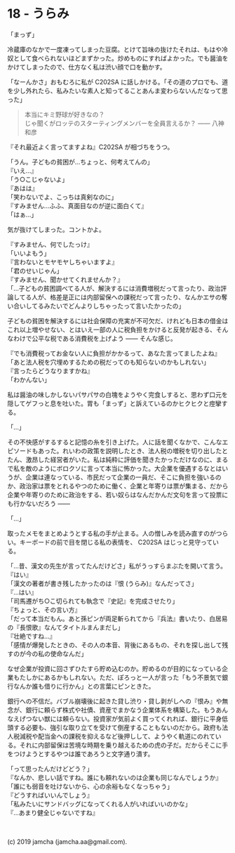 

# 18 - うらみ

「まっず」

冷蔵庫のなかで一度凍ってしまった豆腐。とけて旨味の抜けたそれは、もはや冷奴として食べられないほどまずかった。炒めものにすればよかった。でも醤油をかけてしまったので、仕方なく私は渋い顔で口を動かす。

「なーんかさ」おもむろに私が C202SA に話しかける。「その道のプロでも、道を少し外れたら、私みたいな素人と知ってることあんま変わらないんだなって思った」

> 本当にキミ野球が好きなの？  
> じゃ聞くがロッテのスターティングメンバーを全員言えるか？ ―― 八神和彦

『それ最近よく言ってますよね』C202SA が相づちをうつ。

「うん。子どもの貧困が…ちょっと、何考えてんの」  
『いえ…』  
「う○こじゃないよ」  
『あはは』  
「笑わないでよ、こっちは真剣なのに」  
『すみません…ふふ、真面目なのが逆に面白くて』  
「はぁ…」

気が抜けてしまった。コントかよ。

『すみません、何でしたっけ』  
「いいよもう」  
『言わないとモヤモヤしちゃいますよ』  
「君のせいじゃん」  
『すみません、聞かせてくれませんか？』  
「…子どもの貧困調べてる人が、解決するには消費増税だって言ったり、政治評論してる人が、格差是正には内部留保への課税だって言ったり、なんかエサの奪い合いしてるみたいでどんよりしちゃったって言いたかったの」  

子どもの貧困を解決するには社会保障の充実が不可欠だ、けれども日本の借金はこれ以上増やせない、とはいえ一部の人に税負担をかけると反発が起きる、そんなわけで公平な税である消費税を上げよう ―― そんな感じ。

『でも消費税ってお金ない人に負担がかかるって、あなた言ってましたよね』  
「あと法人税を穴埋めするための税だってのも知らないのかもしれない」  
『言ったらどうなりますかね』  
「わかんない」

私は醤油の味しかしないパサパサの白塊をようやく完食しすると、思わず口元を隠してゲフっと息を吐いた。胃も「まっず」と訴えているのかヒクヒクと痙攣する。

「…」

その不快感がするすると記憶の糸を引き上げた。人に話を聞くなかで、こんなエピソードもあった。れいわの政策を説明したとき、法人税の増税を切り出したとたん、激昂した経営者がいた。私は純粋に評価を聞きたかっただけなのに、まるで私を敵のようにボロクソに言って本当に怖かった。大企業を優遇するなとはいうが、企業は連なっている、市民だって企業の一員だ、そこに負担を強いるのか、政治家は票をとれるやつのために働く、企業と年寄りは票が集まる、だから企業や年寄りのために政治をする、若い奴らはなんだかんだ文句を言って投票にも行かないだろう ――

「…」

取ったメモをまとめようとする私の手が止まる。人の憎しみを読み直すのがつらい。キーボードの前で目を閉じる私の表情を、 C202SA はじっと見守っている。

「…昔、漢文の先生が言ってたんだけどさ」私がうっすらまぶたを開いて言う。  
『はい』  
「漢文の著者が書き残したかったのは『恨 (うらみ)』なんだってさ」  
『…はい』  
「司馬遷がち○こ切られても執念で『史記』を完成させたり」  
『ちょっと、その言い方』  
「だって本当だもん。あと孫ピンが両足斬られてから『兵法』書いたり、白居易の『長恨歌』なんてタイトルまんまだし」  
『壮絶ですね…』  
「感情が爆発したときの、その人の本音、背後にあるもの、それを探し出して残すのが今の私の使命なんだ」

なぜ企業が投資に回さずひたすら貯め込むのか。貯めるのが目的になっている企業もたしかにあるかもしれない。ただ、ぽろっと一人が言った「もう不景気で銀行なんか誰も借りに行かん」との言葉にピンときた。

銀行への不信だ。バブル崩壊後に起きた貸し渋り・貸し剥がしへの『恨み』や無念が、銀行に頼らず株式や社債、資産でまかなう企業体系を構築した。もうあんなえげつない獣には頼らない。投資家が気前よく買ってくれれば、銀行に平身低頭する必要も、強引な取り立てを受けて倒産することもないのだから。政府も法人税減税や配当金への課税を抑えるなど後押しして、ようやく軌道にのれている。それに内部留保は苦境な時期を乗り越えるための虎の子だ。だからそこに手をつけようとするやつは誰であろうと文字通り潰す。

「って思ったんだけどどう？」  
『なんか、悲しい話ですね。誰にも頼れないのは企業も同じなんでしょうか』  
「誰にも弱音を吐けないから、心の余裕もなくなっちゃう」  
『どうすればいいんでしょう』  
「私みたいにサンドバッグになってくれる人がいればいいのかな」  
『…あまり健全じゃないですね』

<br>
<br>
(c) 2019 jamcha (jamcha.aa@gmail.com).

